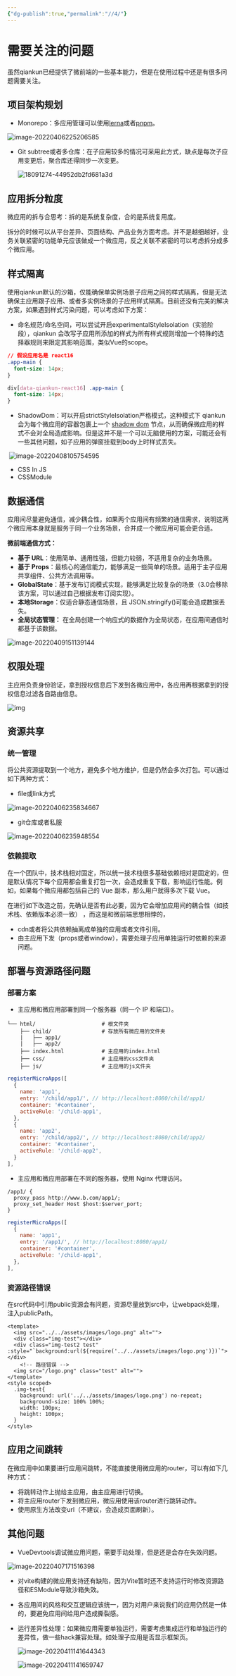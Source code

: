 ```yaml
---
{"dg-publish":true,"permalink":"//4/"}
---
```


# 需要关注的问题

虽然qiankun已经提供了微前端的一些基本能力，但是在使用过程中还是有很多问题需要关注。

## 项目架构规划

- Monorepo：多应用管理可以使用[lerna](https://lerna.js.org/)或者[pnpm]( https://pnpm.io/zh/)。

![image-20220406225206585](https://cdn.jsdelivr.net/gh/BWrong/Pictures@master/uPic/20220406225207.png)

- Git subtree或者多仓库：在子应用较多的情况可采用此方式，缺点是每次子应用变更后，聚合库还得同步一次变更。

  ![18091274-44952db2fd681a3d](https://cdn.jsdelivr.net/gh/BWrong/Pictures@master/uPic/20220407165035.jpg)

## 应用拆分粒度

微应用的拆与合思考：拆的是系统复杂度，合的是系统复用度。

拆分的时候可以从平台差异、页面结构、产品业务方面考虑。并不是越细越好，业务关联紧密的功能单元应该做成一个微应用，反之关联不紧密的可以考虑拆分成多个微应用。

## 样式隔离

使用qiankun默认的沙箱，仅能确保单实例场景子应用之间的样式隔离，但是无法确保主应用跟子应用、或者多实例场景的子应用样式隔离。目前还没有完美的解决方案，如果遇到样式污染问题，可以考虑如下方案：

- 命名规范/命名空间，可以尝试开启experimentalStyleIsolation（实验阶段），qiankun 会改写子应用所添加的样式为所有样式规则增加一个特殊的选择器规则来限定其影响范围，类似Vue的scope。

```css
// 假设应用名是 react16
.app-main {
  font-size: 14px;
}

div[data-qiankun-react16] .app-main {
  font-size: 14px;
}
```

- ShadowDom：可以开启strictStyleIsolation严格模式，这种模式下 qiankun 会为每个微应用的容器包裹上一个 [shadow dom](https://developer.mozilla.org/zh-CN/docs/Web/Web_Components/Using_shadow_DOM) 节点，从而确保微应用的样式不会对全局造成影响。但是这并不是一个可以无脑使用的方案，可能还会有一些其他问题，如子应用的弹窗挂载到body上时样式丢失。

​	![image-20220408105754595](https://cdn.jsdelivr.net/gh/BWrong/Pictures@master/uPic/20220408105755.png)

- CSS In JS
- CSSModule

## 数据通信

应用间尽量避免通信，减少耦合性，如果两个应用间有频繁的通信需求，说明这两个微应用本身就是服务于同一个业务场景，合并成一个微应用可能会更合适。

**微前端通信方式：**

- **基于 URL**：使用简单、通用性强，但能力较弱，不适用复杂的业务场景。
- **基于 Props**：最核心的通信能力，能够满足一些简单的场景。适用于主子应用共享组件、公共方法调用等。
- **GlobalState**：基于发布订阅模式实现，能够满足比较复杂的场景（3.0会移除该方案，可以通过自己根据发布订阅实现）。
- **本地Storage**：仅适合静态通信场景，且 JSON.stringify()可能会造成数据丢失。
- **全局状态管理：** 在全局创建一个响应式的数据作为全局状态，在应用间通信时都基于该数据。

![image-20220409151139144](https://cdn.jsdelivr.net/gh/BWrong/Pictures@master/uPic/20220409151139.png)

## 权限处理

主应用负责身份验证，拿到授权信息后下发到各微应用中，各应用再根据拿到的授权信息过滤各自路由信息。

![img](https://cdn.jsdelivr.net/gh/BWrong/Pictures@master/uPic/20220331175530.awebp)

## 资源共享

### 统一管理

将公共资源提取到一个地方，避免多个地方维护，但是仍然会多次打包。可以通过如下两种方式：

- file或link方式

![image-20220406235834667](https://cdn.jsdelivr.net/gh/BWrong/Pictures@master/uPic/20220407114412.png)

- git仓库或者私服

![image-20220406235948554](https://cdn.jsdelivr.net/gh/BWrong/Pictures@master/uPic/20220406235948.png)

### 依赖提取

在一个团队中，技术栈相对固定，所以统一技术栈很多基础依赖相对是固定的，但是默认情况下每个应用都会重复打包一次，会造成重复下载，影响运行性能。例如，如果每个微应用都包括自己的 Vue 副本，那么用户就得多次下载 Vue。

在进行如下改造之前，先确认是否有此必要，因为它会增加应用间的耦合性（如技术栈、依赖版本必须一致） ，而这是和微前端思想相悖的，

- cdn或者将公共依赖抽离成单独的应用或者文件引用。
- 由主应用下发（props或者window），需要处理子应用单独运行时依赖的来源问题。

## 部署与资源路径问题

### 部署方案

- 主应用和微应用部署到同一个服务器（同一个 IP 和端口）。

```
└── html/                     # 根文件夹
    ├── child/                # 存放所有微应用的文件夹
    |   ├── app1/         
    |   ├── app2/      
    ├── index.html            # 主应用的index.html
    ├── css/                  # 主应用的css文件夹
    ├── js/                   # 主应用的js文件夹
```

```js
registerMicroApps([
  {
    name: 'app1',
    entry: '/child/app1/', // http://localhost:8080/child/app1/
    container: '#container',
    activeRule: '/child-app1',
  },
  {
    name: 'app2',
    entry: '/child/app2/', // http://localhost:8080/child/app2/
    container: '#container',
    activeRule: '/child-app2',
  }
],
```



- 主应用和微应用部署在不同的服务器，使用 Nginx 代理访问。

```nginx
/app1/ {
  proxy_pass http://www.b.com/app1/;
  proxy_set_header Host $host:$server_port;
}
```

```js
registerMicroApps([
  {
    name: 'app1',
    entry: '/app1/', // http://localhost:8080/app1/
    container: '#container',
    activeRule: '/child-app1',
  },
],
```

### 资源路径错误

在src代码中引用public资源会有问题，资源尽量放到src中，让webpack处理，注入publicPath。

```vue
<template>
  <img src="../../assets/images/logo.png" alt="">
  <div class="img-test"></div>
  <div class="img-test2 test" :style="`background:url(${require('../../assets/images/logo.png')})`"></div>
	<!-- 路径错误 -->
  <img src="/logo.png" class="test" alt="">
</template>
<style scoped>
  .img-test{
    background: url('../../assets/images/logo.png') no-repeat;
    background-size: 100% 100%;
    width: 100px;
    height: 100px;
  }
</style>
```

## 应用之间跳转

在微应用中如果要进行应用间跳转，不能直接使用微应用的router，可以有如下几种方式：

- 将跳转动作上抛给主应用，由主应用进行切换。
- 将主应用router下发到微应用，微应用使用该router进行跳转动作。
- 使用原生方法改变url（不建议，会造成页面刷新）。

## 其他问题

- VueDevtools调试微应用问题，需要手动处理，但是还是会存在失效问题。

![image-20220407171516398](https://cdn.jsdelivr.net/gh/BWrong/Pictures@master/uPic/20220407171516.png)

- 对vite构建的微应用支持还有缺陷，因为Vite暂时还不支持运行时修改资源路径和ESModule导致沙箱失效。

- 各应用间的风格和交互逻辑应该统一，因为对用户来说我们的应用仍然是一体的，要避免应用间给用户造成撕裂感。

- 运行差异性处理：如果微应用需要单独运行，需要考虑集成运行和单独运行的差异性，做一些hack兼容处理。如处理子应用是否显示框架页。

  ![image-20220411141644343](https://cdn.jsdelivr.net/gh/BWrong/Pictures@master/uPic/20220411141645.png)

  ![image-20220411141659747](https://cdn.jsdelivr.net/gh/BWrong/Pictures@master/uPic/20220411141659.png)

